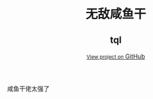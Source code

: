 <html>  
  <body>
    <header>
      <div class="inner">
        <h1> 无敌咸鱼干 </h1>
        <h2>tql</h2>
        <a href="https://github.com/conceptclear/conceptclear.github.io" class="button"><small>View project on</small> GitHub</a>
      </div>
    </header>
  咸鱼干佬太强了
  </body>
</html>
